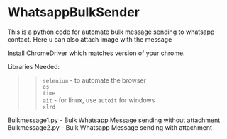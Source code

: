 # WhatsappBulkSender
This is a python code for automate bulk message sending to whatsapp contact. Here u can also attach image with the message

Install ChromeDriver which matches version of your chrome.

Libraries Needed:
>> `selenium` - to automate the browser<br>
>> `os`<br>
>> `time`<br>
>> `ait` - for linux, use `autoit` for windows<br>
>> `xlrd`<br>

Bulkmessage1.py - Bulk Whatsapp Message sending without attachment
Bulkmessage2.py - Bulk Whatsapp Message sending with attachment
